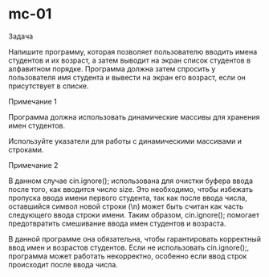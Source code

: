 # mc-01
Задача

Напишите программу, которая позволяет пользователю вводить имена студентов и их возраст, а затем выводит на экран список студентов в алфавитном порядке. Программа должна затем спросить у пользователя имя студента и вывести на экран его возраст, если он присутствует в списке.

Примечание 1

Программа должна использовать динамические массивы для хранения имен студентов.

Используйте указатели для работы с динамическими массивами и строками.


Примечание 2

В данном случае cin.ignore(); использована для очистки буфера ввода после того, как вводится число size. Это необходимо, чтобы избежать пропуска ввода имени первого студента, так как после ввода числа, оставшийся символ новой строки (\n) может быть считан как часть следующего ввода строки имени. Таким образом, cin.ignore(); помогает предотвратить смешивание ввода имен студентов и возраста.

В данной программе она обязательна, чтобы гарантировать корректный ввод имен и возрастов студентов. Если не использовать cin.ignore();, программа может работать некорректно, особенно если ввод строк происходит после ввода числа.
